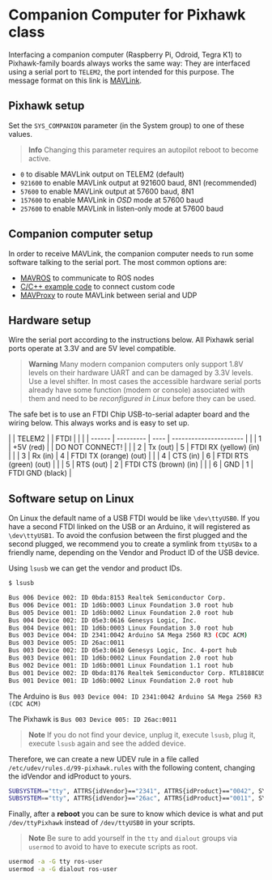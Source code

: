 # Companion Computer for Pixhawk class

Interfacing a companion computer (Raspberry Pi, Odroid, Tegra K1) to Pixhawk-family boards always works the same way: They are interfaced using a serial port to `TELEM2`, the port intended for this purpose. The message format on this link is [MAVLink](https://mavlink.io/en/).

## Pixhawk setup

Set the `SYS_COMPANION` parameter (in the System group) to one of these values.

> **Info** Changing this parameter requires an autopilot reboot to become active.

- `0` to disable MAVLink output on TELEM2 (default)
- `921600` to enable MAVLink output at 921600 baud, 8N1 (recommended)
- `57600` to enable MAVLink output at 57600 baud, 8N1
- `157600` to enable MAVLink in *OSD* mode at 57600 baud
- `257600` to enable MAVLink in listen-only mode at 57600 baud

## Companion computer setup

In order to receive MAVLink, the companion computer needs to run some software talking to the serial port. The most common options are:

- [MAVROS](../ros/mavros_installation.md) to communicate to ROS nodes
- [C/C++ example code](https://github.com/mavlink/c_uart_interface_example) to connect custom code
- [MAVProxy](http://mavproxy.org) to route MAVLink between serial and UDP

## Hardware setup

Wire the serial port according to the instructions below. All Pixhawk serial ports operate at 3.3V and are 5V level compatible.

> **Warning** Many modern companion computers only support 1.8V levels on their hardware UART and can be damaged by 3.3V levels. Use a level shifter. In most cases the accessible hardware serial ports already have some function (modem or console) associated with them and need to be *reconfigured in Linux* before they can be used.

The safe bet is to use an FTDI Chip USB-to-serial adapter board and the wiring below. This always works and is easy to set up.

|  | TELEM2 |           | FTDI |                        |
|  | ------ | --------- | ---- | ---------------------- |
|  | 1      | +5V (red) |      | DO NOT CONNECT!        |
|  | 2      | Tx (out)  | 5    | FTDI RX (yellow) (in)  |
|  | 3      | Rx (in)   | 4    | FTDI TX (orange) (out) |
|  | 4      | CTS (in)  | 6    | FTDI RTS (green) (out) |
|  | 5      | RTS (out) | 2    | FTDI CTS (brown) (in)  |
|  | 6      | GND       | 1    | FTDI GND (black)       |

## Software setup on Linux

On Linux the default name of a USB FTDI would be like `\dev\ttyUSB0`. If you have a second FTDI linked on the USB or an Arduino, it will registered as `\dev\ttyUSB1`. To avoid the confusion between the first plugged and the second plugged, we recommend you to create a symlink from `ttyUSBx` to a friendly name, depending on the Vendor and Product ID of the USB device.

Using `lsusb` we can get the vendor and product IDs.

```sh
$ lsusb

Bus 006 Device 002: ID 0bda:8153 Realtek Semiconductor Corp.
Bus 006 Device 001: ID 1d6b:0003 Linux Foundation 3.0 root hub
Bus 005 Device 001: ID 1d6b:0002 Linux Foundation 2.0 root hub
Bus 004 Device 002: ID 05e3:0616 Genesys Logic, Inc.
Bus 004 Device 001: ID 1d6b:0003 Linux Foundation 3.0 root hub
Bus 003 Device 004: ID 2341:0042 Arduino SA Mega 2560 R3 (CDC ACM)
Bus 003 Device 005: ID 26ac:0011
Bus 003 Device 002: ID 05e3:0610 Genesys Logic, Inc. 4-port hub
Bus 003 Device 001: ID 1d6b:0002 Linux Foundation 2.0 root hub
Bus 002 Device 001: ID 1d6b:0001 Linux Foundation 1.1 root hub
Bus 001 Device 002: ID 0bda:8176 Realtek Semiconductor Corp. RTL8188CUS 802.11n WLAN Adapter
Bus 001 Device 001: ID 1d6b:0002 Linux Foundation 2.0 root hub
```

The Arduino is `Bus 003 Device 004: ID 2341:0042 Arduino SA Mega 2560 R3 (CDC ACM)`

The Pixhawk is `Bus 003 Device 005: ID 26ac:0011`

> **Note** If you do not find your device, unplug it, execute `lsusb`, plug it, execute `lsusb` again and see the added device.

Therefore, we can create a new UDEV rule in a file called `/etc/udev/rules.d/99-pixhawk.rules` with the following content, changing the idVendor and idProduct to yours.

```sh
SUBSYSTEM=="tty", ATTRS{idVendor}=="2341", ATTRS{idProduct}=="0042", SYMLINK+="ttyArduino"
SUBSYSTEM=="tty", ATTRS{idVendor}=="26ac", ATTRS{idProduct}=="0011", SYMLINK+="ttyPixhawk"
```

Finally, after a **reboot** you can be sure to know which device is what and put `/dev/ttyPixhawk` instead of `/dev/ttyUSB0` in your scripts.

> **Note** Be sure to add yourself in the `tty` and `dialout` groups via `usermod` to avoid to have to execute scripts as root.

```sh
usermod -a -G tty ros-user
usermod -a -G dialout ros-user
```